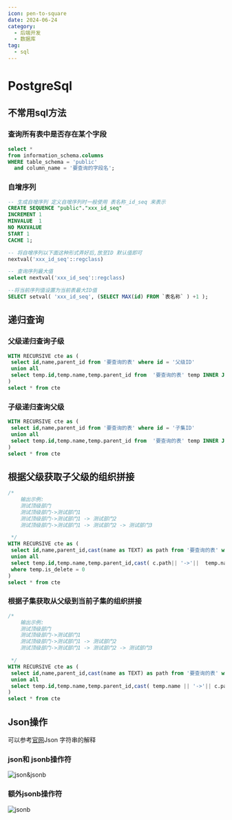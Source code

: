 ```yaml
---
icon: pen-to-square
date: 2024-06-24
category:
  - 后端开发
  - 数据库
tag:
  - sql
---
```

# PostgreSql

## 不常用sql方法

### 查询所有表中是否存在某个字段

```sql
select *
from information_schema.columns
WHERE table_schema = 'public'
  and column_name = '要查询的字段名';
```

### 自增序列

```sql
-- 生成自增序列 定义自增序列时一般使用 表名称_id_seq 来表示
CREATE SEQUENCE "public"."xxx_id_seq"
INCREMENT 1
MINVALUE  1
NO MAXVALUE
START 1
CACHE 1;

-- 将自增序列以下面这种形式弄好后,放至ID 默认值即可
nextval('xxx_id_seq'::regclass)

-- 查询序列最大值
select nextval('xxx_id_seq'::regclass)

--将当前序列值设置为当前表最大ID值
SELECT setval( 'xxx_id_seq', (SELECT MAX(id) FROM `表名称` ) +1 );
```

## 递归查询

### 父级递归查询子级

```sql
WITH RECURSIVE cte as (
 select id,name,parent_id from '要查询的表' where id = '父级ID'
 union all
 select temp.id,temp.name,temp.parent_id from  '要查询的表' temp INNER JOIN  cte c  on temp.parent_id = c.id
)
select * from cte
```

### 子级递归查询父级

```sql
WITH RECURSIVE cte as (
 select id,name,parent_id from '要查询的表' where id = '子集ID'
 union all
 select temp.id,temp.name,temp.parent_id from  '要查询的表' temp INNER JOIN  cte c  on temp.id = c.parent_id
)
select * from cte
```

## 根据父级获取子父级的组织拼接

```sql
/*
    输出示例:
    测试顶级部门
    测试顶级部门->测试部门1
    测试顶级部门->测试部门1 -> 测试部门2
    测试顶级部门->测试部门1 -> 测试部门2 -> 测试部门3

 */
WITH RECURSIVE cte as (
 select id,name,parent_id,cast(name as TEXT) as path from '要查询的表' where id = '父级ID' and is_delete = 0
 union all
 select temp.id,temp.name,temp.parent_id,cast( c.path|| '->'||  temp.name  as TEXT)path from  '要查询的表' temp INNER JOIN  cte c  on temp.parent_id = c. id
 where temp.is_delete = 0
)
select * from cte
```

### 根据子集获取从父级到当前子集的组织拼接

```sql
/*
    输出示例:
    测试顶级部门
    测试顶级部门->测试部门1
    测试顶级部门->测试部门1 -> 测试部门2
    测试顶级部门->测试部门1 -> 测试部门2 -> 测试部门3

 */
WITH RECURSIVE cte as (
 select id,name,parent_id,cast(name as TEXT) as path from '要查询的表' where id = '子集ID'
 union all
 select temp.id,temp.name,temp.parent_id,cast( temp.name || '->'|| c.path  as TEXT)path from  '要查询的表' temp INNER JOIN  cte c  on temp.id = c. parent_id
)
select * from cte
```

## Json操作

可以参考[官网](http://www.postgres.cn/docs/12/functions-json.html)Json 字符串的解释

### json和 jsonb操作符

![json&jsonb](https://img.gsimg.top/2024/04/08/nt19ku.png)

### 额外jsonb操作符

![jsonb](https://img.gsimg.top/2024/04/08/nt13np.png)
